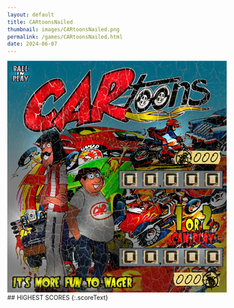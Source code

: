 ```yaml
---
layout: default
title: CARtoonsNailed
thumbnail: images/CARtoonsNailed.png
permalink: /games/CARtoonsNailed.html
date: 2024-06-07
---
```


<img src="../images/CARtoonsNailed.png" class="gameThumbnail img-fluid mx-auto align-middle">
## HIGHEST SCORES
{:.scoreText}

